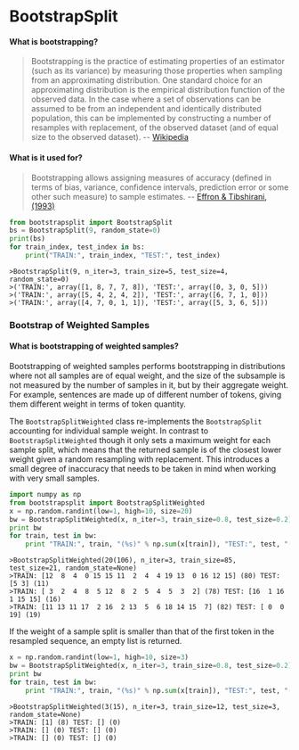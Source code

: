 # BootstrapSplit

#### What is bootstrapping?
> Bootstrapping is the practice of estimating properties of an estimator (such as its variance) by measuring those properties when sampling from an approximating distribution. One standard choice for an approximating distribution is the empirical distribution function of the observed data. In the case where a set of observations can be assumed to be from an independent and identically distributed population, this can be implemented by constructing a number of resamples with replacement, of the observed dataset (and of equal size to the observed dataset). -- [Wikipedia](http://en.wikipedia.org/wiki/Bootstrapping_%28statistics%29 "Bootstrapping (Statistics)")

#### What is it used for?
> Bootstrapping allows assigning measures of accuracy (defined in terms of bias, variance, confidence intervals, prediction error or some other such measure) to sample estimates. -- [Effron & Tibshirani, (1993)](https://books.google.co.uk/books/about/An_Introduction_to_the_Bootstrap.html?id=gLlpIUxRntoC&hl=en "An Introduction to the Bootstrap")


```python
from bootstrapsplit import BootstrapSplit
bs = BootstrapSplit(9, random_state=0)
print(bs)
for train_index, test_index in bs:
    print("TRAIN:", train_index, "TEST:", test_index)
```
    >BootstrapSplit(9, n_iter=3, train_size=5, test_size=4, random_state=0)
    >('TRAIN:', array([1, 8, 7, 7, 8]), 'TEST:', array([0, 3, 0, 5]))
    >('TRAIN:', array([5, 4, 2, 4, 2]), 'TEST:', array([6, 7, 1, 0]))
    >('TRAIN:', array([4, 7, 0, 1, 1]), 'TEST:', array([5, 3, 6, 5]))


### Bootstrap of Weighted Samples

#### What is bootstrapping of weighted samples?

Bootstrapping of weighted samples performs bootstrapping in distributions where not all samples are of equal weight, and the size of the subsample is not measured by the number of samples in it, but by their aggregate weight. For example, sentences are made up of different number of tokens, giving them different weight in terms of token quantity.

The `BootstrapSplitWeighted` class re-implements the `BootstrapSplit` accounting for individual sample weight. In contrast to `BootstrapSplitWeighted` though it only sets a maximum weight for each sample split, which means that the returned sample is of the closest lower weight given a random resampling with replacement. This introduces a small degree of inaccuracy that needs to be taken in mind when working with very small samples.

```python
import numpy as np
from bootstrapsplit import BootstrapSplitWeighted
x = np.random.randint(low=1, high=10, size=20)
bw = BootstrapSplitWeighted(x, n_iter=3, train_size=0.8, test_size=0.2)
print bw
for train, test in bw:
    print "TRAIN:", train, "(%s)" % np.sum(x[train]), "TEST:", test, "(%s)" % np.sum(x[test])
```

    >BootstrapSplitWeighted(20(106), n_iter=3, train_size=85, test_size=21, random_state=None)
    >TRAIN: [12  8  4  0 15 15 11  2  4  4 19 13  0 16 12 15] (80) TEST: [5 3] (11)
    >TRAIN: [ 3  2  4  8  5 12  8  2  5  4  5  3  2] (78) TEST: [16  1 16  1 15 15] (16)
    >TRAIN: [11 13 11 17  2 16  2 13  5  6 18 14 15  7] (82) TEST: [ 0  0 19] (19)

If the weight of a sample split is smaller than that of the first token in the resampled sequence, an empty list is returned.

```python
x = np.random.randint(low=1, high=10, size=3)
bw = BootstrapSplitWeighted(x, n_iter=3, train_size=0.8, test_size=0.2)
print bw
for train, test in bw:
    print "TRAIN:", train, "(%s)" % np.sum(x[train]), "TEST:", test, "(%s)" % np.sum(x[test])
```

    >BootstrapSplitWeighted(3(15), n_iter=3, train_size=12, test_size=3, random_state=None)
    >TRAIN: [1] (8) TEST: [] (0)
    >TRAIN: [] (0) TEST: [] (0)
    >TRAIN: [] (0) TEST: [] (0)


